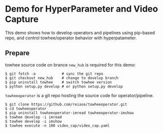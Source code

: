 Demo for HyperParameter and Video Capture
========================================

This demo shows how to develop operators and pipelines using pip-based repo, and control towhee/operator behavior with hyperpatameter.

Prepare
-------

towhee source code on brance `new_hub` is required for this demo:

```shell
$ git fetch -a            # sync the git repo
$ git checkout new_hub    # change to develop branch
$ pip uninstall towhee    # switch towhee version
$ python setup.py develop # or python setup.py develop
```

`towheeoperator` is a git repo hosting the source code for operator/pipeline.

```shell
$ git clone https://github.com/reiase/towheeoperator.git
$ cd towheeoperator
$ pip uninstall towheeoperator-imread towheeoperator-imshow
$ towhee develop -i imread
$ towhee develop -i imshow
$ towhee execute -n 100 video_cap/video_cap.yaml
```